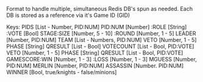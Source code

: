 Format to handle multiple, simultaneous Redis DB's spun as needed.
Each DB is stored as a reference via it's Game ID (GID)

Keys: PIDS           [List - Number, PID:NUM]
      PID:NUM        [Number]
         :ROLE       [String]
         :VOTE       [Bool]
      STAGE:SIZE     [Number, 5 - 10]
           :ROUND    [Number, 1 - 5]
      LEADER         [Number, PID:NUM]
      TEAM           [List - Numbers, PID:NUM]
      VETO           [Number, 1 - 5]
      PHASE          [String]
      QRESULT        [List - Bool] 
      VOTECOUNT      [List - Bool, PID:VOTE]
      VETO           [Number, 1 - 5]
      PHASE          [String]
      QRESULT        [List - Bool, PID:VOTE]
      GAMESCORE:WIN  [Number, 1 - 3]
               :LOSS [Number, 1 - 3]
      MGUESS         [Number, PID:NUM]
      MERLIN         [Number, PID:NUM]
      ASSASSIN       [Number. PID:NUM]
      WINNER         [Bool, true/knights - false/minions]